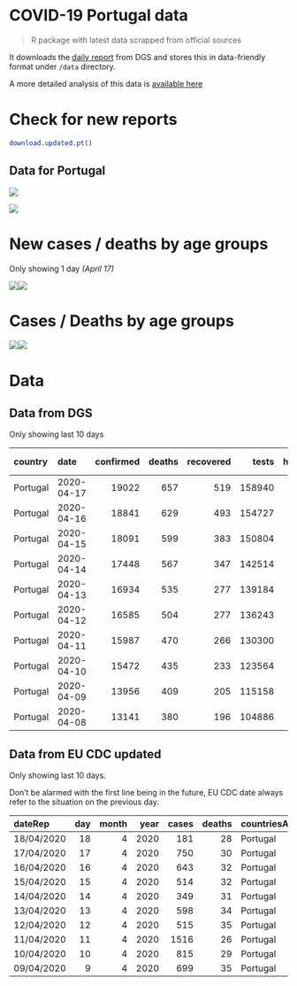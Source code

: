 COVID-19 Portugal data
================

> R package with latest data scrapped from official sources

It downloads the [daily
report](https://covid19.min-saude.pt/relatorio-de-situacao/) from DGS
and stores this in data-friendly format under `/data` directory.

A more detailed analysis of this data is [available
here](https://averissimo.github.io/covid19-analysis/portugal.html)

# Check for new reports

``` r
download.updated.pt()
```

## Data for Portugal

![](README_files/figure-gfm/unnamed-chunk-7-1.svg)<!-- -->

![](README_files/figure-gfm/unnamed-chunk-8-1.svg)<!-- -->

# New cases / deaths by age groups

Only showing 1 day *(April
17)*

![](README_files/figure-gfm/unnamed-chunk-9-1.svg)<!-- -->![](README_files/figure-gfm/unnamed-chunk-9-2.svg)<!-- -->

# Cases / Deaths by age groups

![](README_files/figure-gfm/unnamed-chunk-10-1.svg)<!-- -->![](README_files/figure-gfm/unnamed-chunk-10-2.svg)<!-- -->

# Data

## Data from DGS

Only showing last 10
days

| country  | date       | confirmed | deaths | recovered |  tests | hospitalized | in.icu | confirmed\_m\_00-09 | confirmed\_w\_00-09 | confirmed\_m\_10-19 | confirmed\_w\_10-19 | confirmed\_m\_20-29 | confirmed\_w\_20-29 | confirmed\_m\_30-39 | confirmed\_w\_30-39 | confirmed\_m\_40-49 | confirmed\_w\_40-49 | confirmed\_m\_50-59 | confirmed\_w\_50-59 | confirmed\_m\_60-69 | confirmed\_w\_60-69 | confirmed\_m\_70-79 | confirmed\_w\_70-79 | confirmed\_m\_80+ | confirmed\_w\_80+ | death\_m\_00-09 | death\_w\_00-09 | death\_m\_10-19 | death\_w\_10-19 | death\_m\_20-29 | death\_w\_20-29 | death\_m\_30-39 | death\_w\_30-39 | death\_m\_40-49 | death\_w\_40-49 | death\_m\_50-59 | death\_w\_50-59 | death\_m\_60-69 | death\_w\_60-69 | death\_m\_70-79 | death\_w\_70-79 | death\_m\_80+ | death\_w\_80+ |
| :------- | :--------- | --------: | -----: | --------: | -----: | -----------: | -----: | ------------------: | ------------------: | ------------------: | ------------------: | ------------------: | ------------------: | ------------------: | ------------------: | ------------------: | ------------------: | ------------------: | ------------------: | ------------------: | ------------------: | ------------------: | ------------------: | ----------------: | ----------------: | --------------: | --------------: | --------------: | --------------: | --------------: | --------------: | --------------: | --------------: | --------------: | --------------: | --------------: | --------------: | --------------: | --------------: | --------------: | --------------: | ------------: | ------------: |
| Portugal | 2020-04-17 |     19022 |    657 |       519 | 158940 |         1284 |    222 |                 157 |                 165 |                 226 |                 261 |                 796 |                1217 |                1106 |                1543 |                1299 |                1997 |                1310 |                1996 |                1077 |                1264 |                 851 |                 880 |               960 |              1917 |               0 |               0 |               0 |               0 |               0 |               0 |               0 |               0 |               3 |               5 |              13 |               5 |              42 |              19 |              83 |              54 |           193 |           240 |
| Portugal | 2020-04-16 |     18841 |    629 |       493 | 154727 |         1302 |    229 |                 157 |                 164 |                 226 |                 259 |                 789 |                1205 |                1094 |                1530 |                1285 |                1982 |                1302 |                1977 |                1068 |                1251 |                 848 |                 867 |               950 |              1887 |               0 |               0 |               0 |               0 |               0 |               0 |               0 |               0 |               3 |               5 |              13 |               5 |              40 |              19 |              79 |              52 |           183 |           230 |
| Portugal | 2020-04-15 |     18091 |    599 |       383 | 150804 |         1200 |    208 |                 151 |                 153 |                 220 |                 250 |                 754 |                1144 |                1049 |                1457 |                1221 |                1903 |                1243 |                1890 |                1030 |                1212 |                 833 |                 840 |               920 |              1821 |               0 |               0 |               0 |               0 |               0 |               0 |               0 |               0 |               2 |               5 |              13 |               5 |              39 |              19 |              76 |              49 |           173 |           218 |
| Portugal | 2020-04-14 |     17448 |    567 |       347 | 142514 |         1227 |    218 |                 143 |                 147 |                 210 |                 241 |                 726 |                1094 |                1025 |                1397 |                1176 |                1829 |                1211 |                1817 |                 995 |                1173 |                 802 |                 824 |               884 |              1754 |               0 |               0 |               0 |               0 |               0 |               0 |               0 |               0 |               2 |               5 |              13 |               5 |              39 |              17 |              71 |              45 |           162 |           208 |
| Portugal | 2020-04-13 |     16934 |    535 |       277 | 139184 |         1187 |    188 |                 137 |                 147 |                 206 |                 229 |                 704 |                1059 |                1010 |                1362 |                1159 |                1773 |                1180 |                1762 |                 986 |                1120 |                 784 |                 781 |               859 |              1676 |               0 |               0 |               0 |               0 |               0 |               0 |               0 |               0 |               1 |               5 |              13 |               4 |              37 |              16 |              68 |              43 |           154 |           194 |
| Portugal | 2020-04-12 |     16585 |    504 |       277 | 136243 |         1177 |    228 |                 136 |                 147 |                 201 |                 229 |                 681 |                1030 |                 995 |                1329 |                1143 |                1752 |                1163 |                1728 |                 972 |                1101 |                 767 |                 750 |               845 |              1616 |               0 |               0 |               0 |               0 |               0 |               0 |               0 |               0 |               1 |               4 |              13 |               3 |              35 |              13 |              68 |              40 |           147 |           180 |
| Portugal | 2020-04-11 |     15987 |    470 |       266 | 130300 |         1175 |    233 |                 133 |                 132 |                 191 |                 224 |                 657 |                 982 |                 966 |                1290 |                1116 |                1701 |                1127 |                1665 |                 945 |                1065 |                 746 |                 714 |               816 |              1517 |               0 |               0 |               0 |               0 |               0 |               0 |               0 |               0 |               1 |               3 |              13 |               3 |              35 |              13 |              62 |              38 |           141 |           161 |
| Portugal | 2020-04-10 |     15472 |    435 |       233 | 123564 |         1179 |    226 |                 126 |                 119 |                 186 |                 214 |                 649 |                 959 |                 954 |                1261 |                1094 |                1641 |                1093 |                1619 |                 924 |                1035 |                 724 |                 682 |               777 |              1415 |               0 |               0 |               0 |               0 |               0 |               0 |               0 |               0 |               1 |               3 |              10 |               2 |              31 |              12 |              57 |              35 |           133 |           151 |
| Portugal | 2020-04-09 |     13956 |    409 |       205 | 115158 |         1173 |    241 |                 105 |                 101 |                 161 |                 190 |                 598 |                 846 |                 872 |                1141 |                1000 |                1483 |                1005 |                1452 |                 842 |                 938 |                 676 |                 608 |               703 |              1235 |               0 |               0 |               0 |               0 |               0 |               0 |               0 |               0 |               1 |               3 |               8 |               2 |              30 |              12 |              54 |              34 |           126 |           139 |
| Portugal | 2020-04-08 |     13141 |    380 |       196 | 104886 |         1211 |    245 |                  97 |                  95 |                 148 |                 175 |                 567 |                 796 |                 831 |                1093 |                 957 |                1423 |                 966 |                1386 |                 814 |                 896 |                 658 |                 568 |               619 |              1052 |               0 |               0 |               0 |               0 |               0 |               0 |               0 |               0 |               1 |               3 |               8 |               2 |              26 |              12 |              53 |              34 |           116 |           125 |

## Data from EU CDC updated

Only showing last 10 days.

Don’t be alarmed with the first line being in the future, EU CDC date
always refer to the situation on the previous
day.

| dateRep    | day | month | year | cases | deaths | countriesAndTerritories | geoId | countryterritoryCode | popData2018 |
| :--------- | --: | ----: | ---: | ----: | -----: | :---------------------- | :---- | :------------------- | ----------: |
| 18/04/2020 |  18 |     4 | 2020 |   181 |     28 | Portugal                | PT    | PRT                  |    10281762 |
| 17/04/2020 |  17 |     4 | 2020 |   750 |     30 | Portugal                | PT    | PRT                  |    10281762 |
| 16/04/2020 |  16 |     4 | 2020 |   643 |     32 | Portugal                | PT    | PRT                  |    10281762 |
| 15/04/2020 |  15 |     4 | 2020 |   514 |     32 | Portugal                | PT    | PRT                  |    10281762 |
| 14/04/2020 |  14 |     4 | 2020 |   349 |     31 | Portugal                | PT    | PRT                  |    10281762 |
| 13/04/2020 |  13 |     4 | 2020 |   598 |     34 | Portugal                | PT    | PRT                  |    10281762 |
| 12/04/2020 |  12 |     4 | 2020 |   515 |     35 | Portugal                | PT    | PRT                  |    10281762 |
| 11/04/2020 |  11 |     4 | 2020 |  1516 |     26 | Portugal                | PT    | PRT                  |    10281762 |
| 10/04/2020 |  10 |     4 | 2020 |   815 |     29 | Portugal                | PT    | PRT                  |    10281762 |
| 09/04/2020 |   9 |     4 | 2020 |   699 |     35 | Portugal                | PT    | PRT                  |    10281762 |
